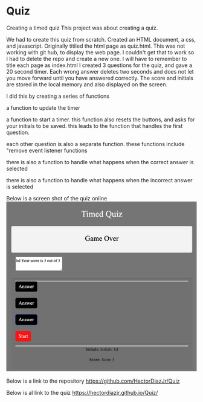 # Quiz
Creating a timed quiz
This project was about creating a quiz.

We had to create this quiz from scratch.
Created an HTML document, a css, and javascript.
Originally titiled the html page as quiz.html. This was not working with git hub, to display the web page. I couldn't get that to work so I had to delete the repo and create a new one.
I will have to remember to title each page as index.html
I created 3 questions for the quiz, and gave a 20 second timer. Each wrong answer deletes two seconds and does not let you move forward until you have answered correctly. 
The score and initials are stored in the local memory and also displayed on the screen.

I did this by creating a series of functions

a function to update the timer

a function to start a timer. this function also resets the buttons, and asks for your initials to be saved. this leads to the function that handles the first question.

each other question is also a separate function. these functions include "remove event listener functions 

there is also a function to handle what happens when the correct answer is selected

there is also a function to handle what happens when the incorrect answer is selected



Below is a screen shot of the quiz online
![alt = screen shot of quiz](assets/quizScreenShot.png)

Below is a link to the repository 
https://github.com/HectorDiazJr/Quiz

Below is al link to the quiz 
https://hectordiazjr.github.io/Quiz/